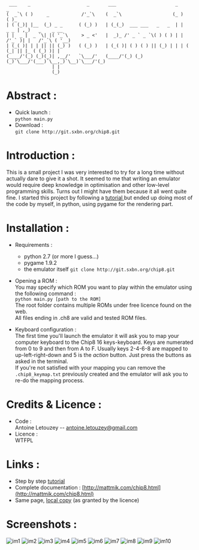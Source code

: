 
     ___    _                     _       ___                      _           _                
    (  _`\ ( )     _            /'_`\    (  _`\                   (_ )        ( )_              
    | ( (_)| |__  (_) _ _      ( (_) )   | (_(_)  ___ ___   _   _  | |    _ _ | ,_)   _    _ __ 
    | |  _ |  _ `\| |( '_`\     > _ <'   |  _)_ /' _ ` _ `\( ) ( ) | |  /'_` )| |   /'_`\ ( '__) 
    | (_( )| | | || || (_) )   ( (_) )   | (_( )| ( ) ( ) || (_) | | | ( (_| || |_ ( (_) )| |   
    (____/'(_) (_)(_)| ,__/'   `\___/'   (____/'(_) (_) (_)`\___/'(___)`\__,_)`\__)`\___/'(_)   
                     | |                                                                        
                     (_)                                                                        
                                                                                            
                                                                                           


# Abstract :  

- Quick launch :  
	`python main.py`  
- Download :  
	`git clone http://git.sxbn.org/chip8.git`  



# Introduction :  

This is a small project I was very interested to try for a long time without actually dare to give it a shot. It seemed to me that writing an emulator would require deep knowledge in optimisation and other low-level programming skills. Turns out I might have them because it all went quite fine. I started this project by following a [tutorial ](http://fr.openclassrooms.com/informatique/cours/l-emulation-console) but ended up doing most of the code by myself, in python, using pygame for the rendering part.  



# Installation :   


- Requirements :  
	* python 2.7 (or more I guess...)
	* pygame 1.9.2
	* the emulator itself
	`git clone http://git.sxbn.org/chip8.git`

- Opening a ROM :  
	You may specify which ROM you want to play within the emulator using the following command :  
	`python main.py [path to the ROM]`  
	The root folder contains multiple ROMs under free licence found on the web.  
	All files ending in .ch8 are valid and tested ROM files.  

- Keyboard configuration :  
	The first time you'll launch the emulator it will ask you to map your computer	keyboard to the Chip8 16 keys-keyboard. Keys are numerated from 0 to 9 and then from A to F. Usually keys 2-4-6-8 are mapped to up-left-right-down and 5 is the	_action_ button. Just press the buttons as asked in the terminal.  
	If you're not satisfied with your mapping you can remove the `.chip8_keymap.txt` previously created and the emulator will ask you to re-do the mapping process.



# Credits & Licence :  

- Code :   
	Antoine Letouzey -- [antoine.letouzey@gmail.com](antoine.letouzey@gmail.com)
- Licence :   
	WTFPL



# Links :

- Step by step [tutorial](http://fr.openclassrooms.com/informatique/cours/l-emulation-console)
- Complete documentation : [http://mattmik.com/chip8.html](http://mattmik.com/chip8.html)
- Same page, [local copy](http://git.sxbn.org/chip8/doc/chip8.html) (as granted by the licence)


# Screenshots :  
![im1](http://git.sxbn.org/chip8/screenshots/chip8_00.jpg)
![im2](http://git.sxbn.org/chip8/screenshots/chip8_01.jpg)
![im3](http://git.sxbn.org/chip8/screenshots/chip8_02.jpg)
![im4](http://git.sxbn.org/chip8/screenshots/chip8_03.jpg)
![im5](http://git.sxbn.org/chip8/screenshots/chip8_04.jpg)
![im6](http://git.sxbn.org/chip8/screenshots/chip8_05.jpg)
![im7](http://git.sxbn.org/chip8/screenshots/chip8_06.jpg)
![im8](http://git.sxbn.org/chip8/screenshots/chip8_07.jpg)
![im9](http://git.sxbn.org/chip8/screenshots/chip8_08.jpg)
![im10](http://git.sxbn.org/chip8/screenshots/chip8_09.jpg)
